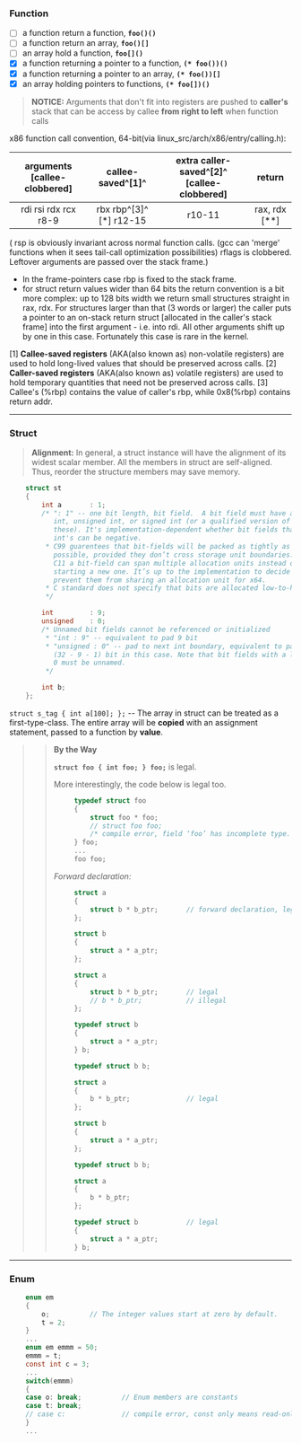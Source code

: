 
### Function

- [ ] a function return a function, **`foo()()`**
- [ ] a function return an array, **`foo()[]`**
- [ ] an array hold a function, **`foo[]()`**
- [x] a function returning a pointer to a function, **`(* foo())()`**
- [x] a function returning a pointer to an array, **`(* foo())[]`**
- [x] an array holding pointers to functions, **`(* foo[])()`**

> **NOTICE:** Arguments that don't fit into registers are pushed to  **caller's** stack that can be access by callee **from right to left** when function calls

  x86 function call convention, 64-bit(via linux_src/arch/x86/entry/calling.h):

 | arguments [callee-clobbered] |    callee-saved^[1]^    | extra caller-saved^[2]^ [callee-clobbered] |    return     |
 | :--------------------------: | :---------------------: | :----------------------------------------: | :-----------: |
 |     rdi rsi rdx rcx r8-9     | rbx rbp^[3]^ [*] r12-15 |                   r10-11                   | rax, rdx [**] |

 ( rsp is obviously invariant across normal function calls. (gcc can 'merge' functions when it sees tail-call optimization possibilities) rflags is clobbered. Leftover arguments are passed over the stack frame.)

 * In the frame-pointers case rbp is fixed to the stack frame.
 * for struct return values wider than 64 bits the return convention is a bit more complex: up to 128 bits width we return small structures straight in rax, rdx. For structures larger than that (3 words or larger) the caller puts a pointer to an on-stack return struct [allocated in the caller's stack frame] into the first argument - i.e. into rdi. All other arguments shift up by one in this case. Fortunately this case is rare in the kernel.
  
  [1] **Callee-saved registers** (AKA(also known as) non-volatile registers) are used to hold long-lived values that should be preserved across calls.
  [2] **Caller-saved registers** (AKA(also known as) volatile registers) are used to hold temporary quantities that need not be preserved across calls.
  [3] Callee's (%rbp) contains the value of caller's rbp, while 0x8(%rbp) contains return addr.

---

### Struct

> **Alignment:** In general, a struct instance will have the alignment of its widest scalar member. All the members in struct are self-aligned. Thus, reorder the structure members may save memory.

```c
    struct st
    {
        int a       : 1;          
        /* ": 1" -- one bit length, bit field.  A bit field must have a type of 
           int, unsigned int, or signed int (or a qualified version of one of 
           these). It's implementation-dependent whether bit fields that are 
           int's can be negative. 
         * C99 guarentees that bit-fields will be packed as tightly as 
           possible, provided they don’t cross storage unit boundaries. But in 
           C11 a bit-field can span multiple allocation units instead of 
           starting a new one. It’s up to the implementation to decide and gcc 
           prevent them from sharing an allocation unit for x64.
         * C standard does not specify that bits are allocated low-to-high.
         */

        int         : 9;
        unsigned    : 0; 
        /* Unnamed bit fields cannot be referenced or initialized
         * "int : 9" -- equivalent to pad 9 bit
         * "unsigned : 0" -- pad to next int boundary, equivalent to pad 
           (32 - 9 - 1) bit in this case. Note that bit fields with a length of 
           0 must be unnamed. 
         */

        int b;
    }; 
``` 

`struct s_tag { int a[100]; };` -- The array in struct can be treated as a first-type-class. The entire array will be **copied** with an assignment statement, passed to a function by **value**. 

>> **By the Way**
>>
>> **`struct foo { int foo; } foo;`** is legal.
>>
>> More interestingly, the code below is legal too.
>> ```c
>>      typedef struct foo 
>>      { 
>>          struct foo * foo;
>>          // struct foo foo;         
>>          /* compile error, field ‘foo’ has incomplete type. */
>>      } foo;
>>      ...
>>      foo foo;
>> ```
>> 
>>  *Forward declaration:*
>> ```c
>>      struct a 
>>      {
>>          struct b * b_ptr;       // forward declaration, legal
>>      };
>>
>>      struct b 
>>      {
>>          struct a * a_ptr;
>>      };
>> ```
>> ```c
>>      struct a 
>>      {
>>          struct b * b_ptr;       // legal
>>          // b * b_ptr;           // illegal
>>      };
>>
>>      typedef struct b 
>>      {
>>          struct a * a_ptr;
>>      } b;
>> ```
>> ```c
>>      typedef struct b b;
>>
>>      struct a 
>>      {
>>          b * b_ptr;              // legal
>>      };
>>
>>      struct b 
>>      {
>>          struct a * a_ptr;
>>      };
>> ```
>> ```c
>>      typedef struct b b;
>>
>>      struct a 
>>      {
>>          b * b_ptr;              
>>      };
>>
>>      typedef struct b            // legal
>>      {
>>          struct a * a_ptr;
>>      } b;
>> ```

---

### Enum

```c
    enum em
    {
        o;          // The integer values start at zero by default.
        t = 2;
    }
    ...
    enum em emmm = 50;
    emmm = t;
    const int c = 3;
    ...
    switch(emmm)
    {
    case o: break;          // Enum members are constants 
    case t: break;
    // case c:              // compile error, const only means read-only
    }
    ...
```
